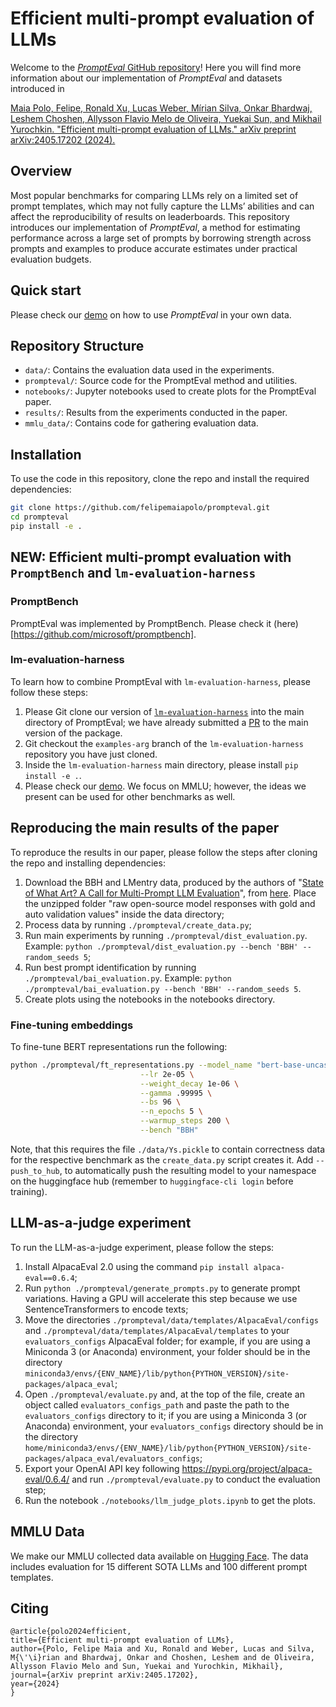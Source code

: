 # Efficient multi-prompt evaluation of LLMs

Welcome to the [*PromptEval* GitHub repository](https://github.com/felipemaiapolo/prompteval)! Here you will find more information about our implementation of *PromptEval* and datasets introduced in

[Maia Polo, Felipe, Ronald Xu, Lucas Weber, Mírian Silva, Onkar Bhardwaj, Leshem Choshen, Allysson Flavio Melo de Oliveira, Yuekai Sun, and Mikhail Yurochkin. "Efficient multi-prompt evaluation of LLMs." arXiv preprint arXiv:2405.17202 (2024).](https://arxiv.org/abs/2405.17202)

## Overview

Most popular benchmarks for comparing LLMs rely on a limited set of prompt templates, which may not fully capture the LLMs’ abilities and can affect the reproducibility of results on leaderboards. This repository introduces our implementation of *PromptEval*, a method for estimating performance across a large set of prompts by borrowing strength across prompts and examples to produce accurate estimates under practical evaluation budgets.

##  Quick start

Please check our [demo](https://github.com/felipemaiapolo/prompteval/blob/main/notebooks/PromptEval_demo.ipynb) on how to use *PromptEval* in your own data.

## Repository Structure

- `data/`: Contains the evaluation data used in the experiments.
- `prompteval/`: Source code for the PromptEval method and utilities.
- `notebooks/`: Jupyter notebooks used to create plots for the PromptEval paper.
- `results/`: Results from the experiments conducted in the paper.
- `mmlu_data/`: Contains code for gathering evaluation data.

## Installation

To use the code in this repository, clone the repo and install the required dependencies:

```bash
git clone https://github.com/felipemaiapolo/prompteval.git
cd prompteval
pip install -e .
```

## NEW: Efficient multi-prompt evaluation with `PromptBench` and `lm-evaluation-harness`

### PromptBench

PromptEval was implemented by PromptBench. Please check it (here)[https://github.com/microsoft/promptbench].

### lm-evaluation-harness

To learn how to combine PromptEval with `lm-evaluation-harness`, please follow these steps:

1. Please Git clone our version of [`lm-evaluation-harness`](https://github.com/mirianfsilva/lm-evaluation-harness) into the main directory of PromptEval; we have already submitted a [PR](https://github.com/EleutherAI/lm-evaluation-harness/pull/2520) to the main version of the package.
2. Git checkout the `examples-arg` branch of the `lm-evaluation-harness` repository you have just cloned.
3. Inside the `lm-evaluation-harness` main directory, please install `pip install -e .`.
4. Please check our [demo](https://github.com/felipemaiapolo/prompteval/blob/main/notebooks/llm-eval-harness_demo.ipynb). We focus on MMLU; however, the ideas we present can be used for other benchmarks as well.


## Reproducing the main results of the paper

To reproduce the results in our paper, please follow the steps after cloning the repo and installing dependencies:
1. Download the BBH and LMentry data, produced by the authors of "[State of What Art? A Call for Multi-Prompt LLM Evaluation](https://arxiv.org/abs/2401.00595)", from [here](https://www.dropbox.com/scl/fo/y9dd8zbteyf0xrjxdtm3e/h/raw%20open-source%20model%20responses%20with%20gold%20and%20auto%20validation%20values.zip?rlkey=okp52gleuibw72fhe62egr6lp&e=1&dl=0). Place the unzipped folder "raw open-source model responses with gold and auto validation values" inside the data directory;
2. Process data by running ``./prompteval/create_data.py``;
3. Run main experiments by running ``./prompteval/dist_evaluation.py``. Example: ``python ./prompteval/dist_evaluation.py --bench 'BBH' --random_seeds 5``;
4. Run best prompt identification by running ``./prompteval/bai_evaluation.py``. Example: ``python ./prompteval/bai_evaluation.py --bench 'BBH' --random_seeds 5``.
5. Create plots using the notebooks in the notebooks directory.

### Fine-tuning embeddings

To fine-tune BERT representations run the following:

```bash
python ./prompteval/ft_representations.py --model_name "bert-base-uncased" \
                             --lr 2e-05 \
                             --weight_decay 1e-06 \
                             --gamma .99995 \
                             --bs 96 \
                             --n_epochs 5 \
                             --warmup_steps 200 \
                             --bench "BBH" 
```
Note, that this requires the file `./data/Ys.pickle` to contain correctness data for the respective benchmark as the `create_data.py` script creates it. Add `--push_to_hub`, to automatically push the resulting model to your namespace on the huggingface hub (remember to `huggingface-cli login` before training).

## LLM-as-a-judge experiment
To run the LLM-as-a-judge experiment, please follow the steps:
1. Install AlpacaEval 2.0 using the command `pip install alpaca-eval==0.6.4`;
2. Run ``python ./prompteval/generate_prompts.py`` to generate prompt variations. Having a GPU will accelerate this step because we use SentenceTransformers to encode texts;
3. Move the directories `./prompteval/data/templates/AlpacaEval/configs` and `./prompteval/data/templates/AlpacaEval/templates` to your `evaluators_configs` AlpacaEval folder; for example, if you are using a Miniconda 3 (or Anaconda) environment, your folder should be in the directory `miniconda3/envs/{ENV_NAME}/lib/python{PYTHON_VERSION}/site-packages/alpaca_eval`;
4. Open `./prompteval/evaluate.py` and, at the top of the file, create an object called `evaluators_configs_path` and paste the path to the `evaluators_configs` directory to it; if you are using a Miniconda 3 (or Anaconda) environment, your `evaluators_configs` directory should be in the directory `home/miniconda3/envs/{ENV_NAME}/lib/python{PYTHON_VERSION}/site-packages/alpaca_eval/evaluators_configs`;
5. Export your OpenAI API key following https://pypi.org/project/alpaca-eval/0.6.4/ and run `./prompteval/evaluate.py` to conduct the evaluation step;
6. Run the notebook `./notebooks/llm_judge_plots.ipynb` to get the plots.

## MMLU Data

We make our MMLU collected data available on [Hugging Face](https://huggingface.co/PromptEval). The data includes evaluation for 15 different SOTA LLMs and 100 different prompt templates.

## Citing

    @article{polo2024efficient,
    title={Efficient multi-prompt evaluation of LLMs},
    author={Polo, Felipe Maia and Xu, Ronald and Weber, Lucas and Silva, M{\'\i}rian and Bhardwaj, Onkar and Choshen, Leshem and de Oliveira, Allysson Flavio Melo and Sun, Yuekai and Yurochkin, Mikhail},
    journal={arXiv preprint arXiv:2405.17202},
    year={2024}
    }
